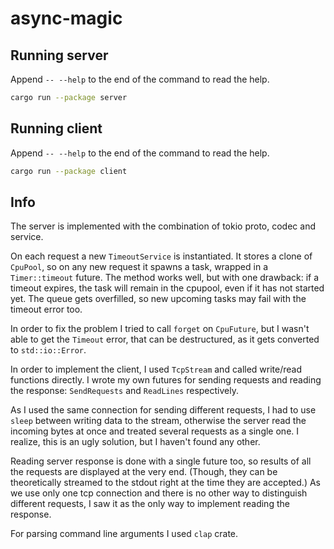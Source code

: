 # async-magic

## Running server
Append `-- --help` to the end of the command to read the help.
```bash
cargo run --package server
```

## Running client
Append `-- --help` to the end of the command to read the help.
```bash
cargo run --package client
```

## Info
The server is implemented with the combination of tokio proto, codec and service.

On each request a new `TimeoutService` is instantiated. It stores a clone of `CpuPool`,
so on any new request it spawns a task, wrapped in a `Timer::timeout` future.
The method works well, but with one drawback: if a timeout expires, the task will remain in the cpupool,
even if it has not started yet. The queue gets overfilled, so new upcoming tasks may fail with the timeout error too.

In order to fix the problem I tried to call `forget` on `CpuFuture`, but I wasn't able to get the `Timeout` error,
that can be destructured, as it gets converted to `std::io::Error`.

In order to implement the client, I used `TcpStream` and called write/read functions directly.
I wrote my own futures for sending requests and reading the response: `SendRequests` and `ReadLines` respectively.

As I used the same connection for sending different requests, I had to use `sleep` between writing data to the stream,
otherwise the server read the incoming bytes at once and treated several requests as a single one. I realize,
this is an ugly solution, but I haven't found any other.

Reading server response is done with a single future too, so results of all the requests are displayed at the very end.
(Though, they can be theoretically streamed to the stdout right at the time they are accepted.)
As we use only one tcp connection and there is no other way to distinguish different requests,
I saw it as the only way to implement reading the response.

For parsing command line arguments I used `clap` crate.
